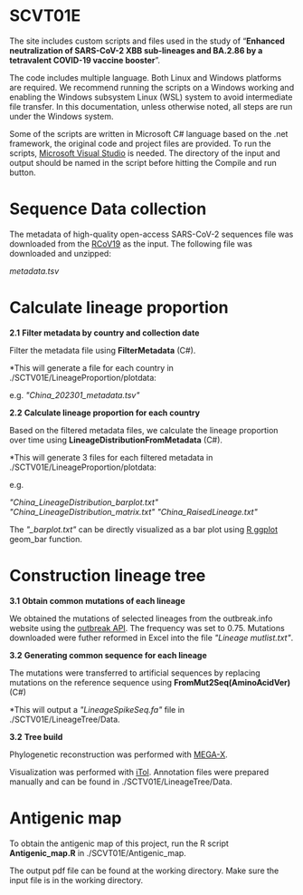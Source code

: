 # SCVT01E

The site includes custom scripts and files used in the study of “**Enhanced neutralization of SARS-CoV-2 XBB sub-lineages and BA.2.86 by a tetravalent COVID-19 vaccine booster**”.

The code includes multiple language. Both Linux and Windows platforms are required. We recommend running the scripts on a Windows working and enabling the Windows subsystem Linux (WSL) system to avoid intermediate file transfer. In this documentation, unless otherwise noted, all steps are run under the Windows system.

Some of the scripts are written in Microsoft C# language based on the .net framework, the original code and project files are provided. To run the scripts, [Microsoft Visual Studio](https://visualstudio.microsoft.com/) is needed. The directory of the input and output should be named in the script before hitting the Compile and run button.

# Sequence Data collection

The metadata of high-quality open-access SARS-CoV-2 sequences file was downloaded from the [RCoV19](https://ngdc.cncb.ac.cn/ncov/release_genome?lang=en) as the input. The following file was downloaded and unzipped:

_metadata.tsv_

# Calculate lineage proportion

**2.1** **Filter metadata by country and collection date**

Filter the metadata file using **FilterMetadata** (C#).

*This will generate a file for each country in ./SCTV01E/LineageProportion/plotdata:

e.g. *"China_202301_metadata.tsv"*

**2.2** **Calculate lineage proportion for each country**

Based on the filtered metadata files, we calculate the lineage proportion over time using **LineageDistributionFromMetadata** (C#).

*This will generate 3 files for each filtered metadata in ./SCTV01E/LineageProportion/plotdata:

e.g.

*"China_LineageDistribution_barplot.txt"*
*"China_LineageDistribution_matrix.txt"*
*"China_RaisedLineage.txt"*

The *"_barplot.txt"* can be directly visualized as a bar plot using [R ggplot](https://r-charts.com/ggplot2/) geom_bar function.

# Construction lineage tree

**3.1** **Obtain common mutations of each lineage**

We obtained the mutations of selected lineages from the outbreak.info website using the [outbreak API](https://outbreak-info.github.io/R-outbreak-info/). The frequency was set to 0.75. Mutations downloaded were futher reformed in Excel into the file *"Lineage mutlist.txt"*.

**3.2** **Generating common sequence for each lineage**

The mutations were transferred to artificial sequences by replacing mutations on the reference sequence using **FromMut2Seq(AminoAcidVer)** (C#)

*This will output a *"LineageSpikeSeq.fa"* file in ./SCTV01E/LineageTree/Data.

**3.2** **Tree build**

Phylogenetic reconstruction was performed with [MEGA-X](https://www.megasoftware.net/dload_win_gui). 

Visualization was performed with [iTol](https://itol.embl.de/). 
Annotation files were prepared manually and can be found in  ./SCTV01E/LineageTree/Data.

# Antigenic map

To obtain the antigenic map of this project, run the R script **Antigenic_map.R** in ./SCVT01E/Antigenic_map. 

The output pdf file can be found at the working directory.
Make sure the input file is in the working directory.
